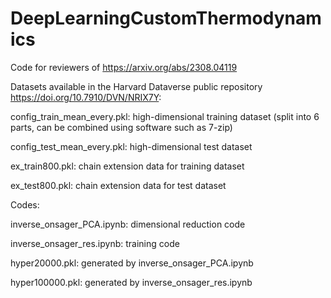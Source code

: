 # DeepLearningCustomThermodynamics
Code for reviewers of https://arxiv.org/abs/2308.04119

Datasets available in the Harvard Dataverse public repository https://doi.org/10.7910/DVN/NRIX7Y:

config_train_mean_every.pkl: high-dimensional training dataset (split into 6 parts, can be combined using software such as 7-zip)

config_test_mean_every.pkl: high-dimensional test dataset

ex_train800.pkl: chain extension data for training dataset

ex_test800.pkl: chain extension data for test dataset


Codes:

inverse_onsager_PCA.ipynb: dimensional reduction code

inverse_onsager_res.ipynb: training code

hyper20000.pkl: generated by inverse_onsager_PCA.ipynb

hyper100000.pkl: generated by inverse_onsager_res.ipynb

